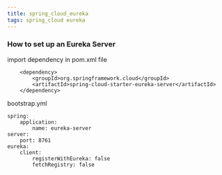 ```yaml
---
title: spring_cloud_eureka
tags: spring_cloud eureka
---
```


### How to set up an Eureka Server

import dependency in pom.xml file

		<dependency>
			<groupId>org.springframework.cloud</groupId>
			<artifactId>spring-cloud-starter-eureka-server</artifactId>
		</dependency>


bootstrap.yml

	spring:
  		application:
    		name: eureka-server
	server:
  		port: 8761
	eureka:
  		client:
    		registerWithEureka: false
    		fetchRegistry: false